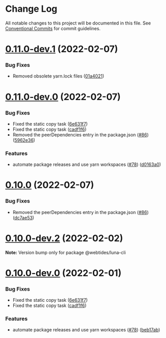 # Change Log

All notable changes to this project will be documented in this file.
See [Conventional Commits](https://conventionalcommits.org) for commit guidelines.

# [0.11.0-dev.1](https://github.com/webtides/luna-cli/compare/v0.11.0-dev.0...v0.11.0-dev.1) (2022-02-07)


### Bug Fixes

* Removed obsolete yarn.lock files ([01a4021](https://github.com/webtides/luna-cli/commit/01a40210ab9fa7c6640c90dd2ba154a554cdfd6f))





# [0.11.0-dev.0](https://github.com/webtides/luna-cli/compare/v0.6.0...v0.11.0-dev.0) (2022-02-07)


### Bug Fixes

* Fixed the static copy task ([6e631f7](https://github.com/webtides/luna-cli/commit/6e631f78f8a6e8d118847a139847f382862a4cc8))
* Fixed the static copy task ([cadf1f6](https://github.com/webtides/luna-cli/commit/cadf1f65e57b02f5252795441bc7f22203d99a21))
* Removed the peerDependencies entry in the package.json ([#86](https://github.com/webtides/luna-cli/issues/86)) ([5962e36](https://github.com/webtides/luna-cli/commit/5962e361e2efea652310acf480d9ff337c5bbfca))


### Features

* automate package releases and use yarn workspaces ([#78](https://github.com/webtides/luna-cli/issues/78)) ([d0163a0](https://github.com/webtides/luna-cli/commit/d0163a06f78758dbf466b386541aca0427f8628b))





# [0.10.0](https://github.com/webtides/luna-cli/compare/v0.10.0-dev.2...v0.10.0) (2022-02-07)


### Bug Fixes

* Removed the peerDependencies entry in the package.json ([#86](https://github.com/webtides/luna-cli/issues/86)) ([dc7ae53](https://github.com/webtides/luna-cli/commit/dc7ae53939197aac68ea4f617e4da649fd55bce4))





# [0.10.0-dev.2](https://github.com/webtides/luna-cli/compare/v0.10.0-dev.1...v0.10.0-dev.2) (2022-02-02)

**Note:** Version bump only for package @webtides/luna-cli





# [0.10.0-dev.0](https://github.com/webtides/luna-cli/compare/v0.6.0...v0.10.0-dev.0) (2022-02-01)


### Bug Fixes

* Fixed the static copy task ([6e631f7](https://github.com/webtides/luna-cli/commit/6e631f78f8a6e8d118847a139847f382862a4cc8))
* Fixed the static copy task ([cadf1f6](https://github.com/webtides/luna-cli/commit/cadf1f65e57b02f5252795441bc7f22203d99a21))


### Features

* automate package releases and use yarn workspaces ([#78](https://github.com/webtides/luna-cli/issues/78)) ([beb17ab](https://github.com/webtides/luna-cli/commit/beb17ab65e0f606b9d54340821881a7beca6d40d))
